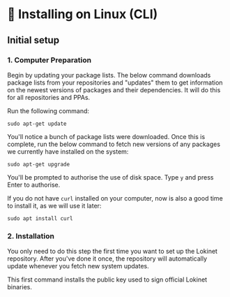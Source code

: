 # 🐧 Installing on Linux \(CLI\)

## Initial setup

### 1. Computer Preparation

Begin by updating your package lists. The below command downloads package lists from your repositories and "updates" them to get information on the newest versions of packages and their dependencies. It will do this for all repositories and PPAs.

Run the following command:

```text
sudo apt-get update
```

You'll notice a bunch of package lists were downloaded. Once this is complete, run the below command to fetch new versions of any packages we currently have installed on the system:

```text
sudo apt-get upgrade
```

You'll be prompted to authorise the use of disk space. Type `y` and press Enter to authorise.

If you do not have `curl` installed on your computer, now is also a good time to install it, as we will use it later:

```text
sudo apt install curl
```

### 2. Installation

You only need to do this step the first time you want to set up the Lokinet repository. After you've done it once, the repository will automatically update whenever you fetch new system updates.

This first command installs the public key used to sign official Lokinet binaries.

